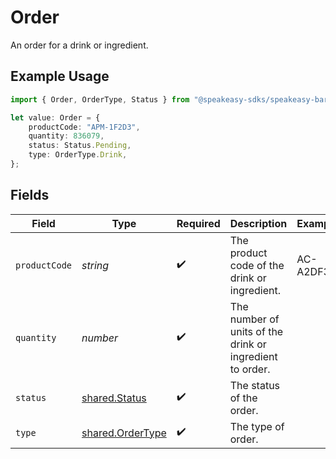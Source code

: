 # Order

An order for a drink or ingredient.

## Example Usage

```typescript
import { Order, OrderType, Status } from "@speakeasy-sdks/speakeasy-bar/sdk/models/shared";

let value: Order = {
    productCode: "APM-1F2D3",
    quantity: 836079,
    status: Status.Pending,
    type: OrderType.Drink,
};
```

## Fields

| Field                                                       | Type                                                        | Required                                                    | Description                                                 | Example                                                     |
| ----------------------------------------------------------- | ----------------------------------------------------------- | ----------------------------------------------------------- | ----------------------------------------------------------- | ----------------------------------------------------------- |
| `productCode`                                               | *string*                                                    | :heavy_check_mark:                                          | The product code of the drink or ingredient.                | AC-A2DF3                                                    |
| `quantity`                                                  | *number*                                                    | :heavy_check_mark:                                          | The number of units of the drink or ingredient to order.    |                                                             |
| `status`                                                    | [shared.Status](../../../sdk/models/shared/status.md)       | :heavy_check_mark:                                          | The status of the order.                                    |                                                             |
| `type`                                                      | [shared.OrderType](../../../sdk/models/shared/ordertype.md) | :heavy_check_mark:                                          | The type of order.                                          |                                                             |